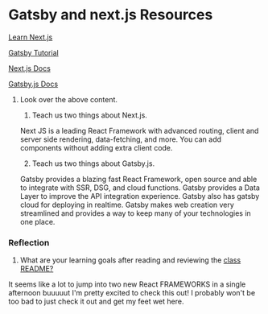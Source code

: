 # Gatsby and next.js Resources

[Learn Next.js](https://nextjs.org/learn/basics/getting-started)

[Gatsby Tutorial](https://www.gatsbyjs.org/tutorial/)

[Next.js Docs](https://nextjs.org/docs)

[Gatsby.js Docs](https://www.gatsbyjs.org/docs/)

1.  Look over the above content.
    1.  Teach us two things about Next.js.

    Next JS is a leading React Framework with advanced routing, client and server side rendering, data-fetching, and more. You can add components without adding extra client code.

    2.  Teach us two things about Gatsby.js.

    Gatsby provides a blazing fast React Framework, open source and able to integrate with SSR, DSG, and cloud functions. Gatsby provides a Data Layer to improve the API integration experience. Gatsby also has gatsby cloud for deploying in realtime. Gatsby makes web creation very streamlined and provides a way to keep many of your technologies in one place.


### Reflection

1.  What are your learning goals after reading and reviewing the [class README?](https://codefellows.github.io/code-401-javascript-guide/curriculum/class-43/)

It seems like a lot to jump into two new React FRAMEWORKS in a single afternoon buuuuut I'm pretty excited to check this out! I probably won't be too bad to just check it out and get my feet wet here. 